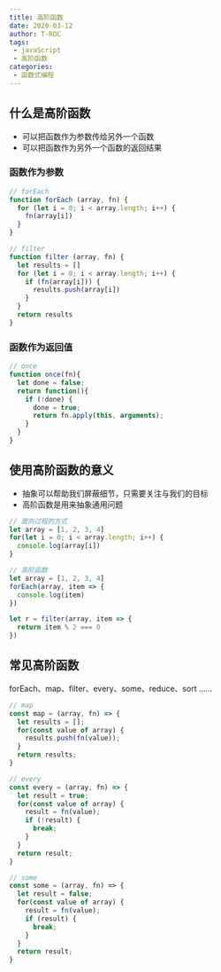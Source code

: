 ```yaml
---
title: 高阶函数
date: 2020-03-12
author: T-ROC
tags:
 - javaScript
 - 高阶函数
categories: 
 - 函数式编程
---
```


## 什么是高阶函数

- 可以把函数作为参数传给另外一个函数
- 可以把函数作为另外一个函数的返回结果

<!-- more -->

### 函数作为参数

```js
// forEach
function forEach (array, fn) {
  for (let i = 0; i < array.length; i++) {
    fn(array[i])
  }
}

// filter
function filter (array, fn) {
  let results = []
  for (let i = 0; i < array.length; i++) {
    if (fn(array[i])) {
      results.push(array[i])
    }
  }
  return results
}
```

### 函数作为返回值

```js
// once
function once(fn){
  let done = false;
  return function(){
    if (!done) {
      done = true;
      return fn.apply(this, arguments);
    }
  }
}
```

## 使用高阶函数的意义

- 抽象可以帮助我们屏蔽细节，只需要关注与我们的目标
- 高阶函数是用来抽象通用问题

```js
// 面向过程的方式
let array = [1, 2, 3, 4]
for(let i = 0; i < array.length; i++) {
  console.log(array[i])
}

// 高阶函数
let array = [1, 2, 3, 4]
forEach(array, item => {
  console.log(item)
})

let r = filter(array, item => {
  return item % 2 === 0
})
```

## 常见高阶函数

forEach、map、filter、every、some、reduce、sort ......

```js
// map
const map = (array, fn) => {
  let results = [];
  for(const value of array) {
    results.push(fn(value));
  }
  return results;
}

// every
const every = (array, fn) => {
  let result = true;
  for(const value of array) {
    result = fn(value);
    if (!result) {
      break;
    }
  }
  return result;
}

// some
const some = (array, fn) => {
  let result = false;
  for(const value of array) {
    result = fn(value);
    if (result) {
      break;
    }
  }
  return result;
}
```
